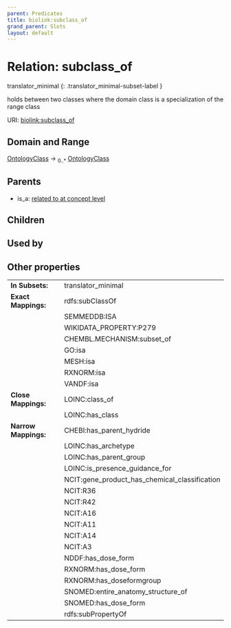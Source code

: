 ```yaml
---
parent: Predicates
title: biolink:subclass_of
grand_parent: Slots
layout: default
---
```


# Relation: subclass_of

translator_minimal
{: .translator_minimal-subset-label }


holds between two classes where the domain class is a specialization of the range class

URI: [biolink:subclass_of](https://w3id.org/biolink/subclass_of)

## Domain and Range

[OntologyClass](OntologyClass.md) ->  <sub>0..\*</sub> [OntologyClass](OntologyClass.md)

## Parents

 *  is_a: [related to at concept level](related_to_at_concept_level.md)

## Children


## Used by


## Other properties

|  |  |  |
| --- | --- | --- |
| **In Subsets:** | | translator_minimal |
| **Exact Mappings:** | | rdfs:subClassOf |
|  | | SEMMEDDB:ISA |
|  | | WIKIDATA_PROPERTY:P279 |
|  | | CHEMBL.MECHANISM:subset_of |
|  | | GO:isa |
|  | | MESH:isa |
|  | | RXNORM:isa |
|  | | VANDF:isa |
| **Close Mappings:** | | LOINC:class_of |
|  | | LOINC:has_class |
| **Narrow Mappings:** | | CHEBI:has_parent_hydride |
|  | | LOINC:has_archetype |
|  | | LOINC:has_parent_group |
|  | | LOINC:is_presence_guidance_for |
|  | | NCIT:gene_product_has_chemical_classification |
|  | | NCIT:R36 |
|  | | NCIT:R42 |
|  | | NCIT:A16 |
|  | | NCIT:A11 |
|  | | NCIT:A14 |
|  | | NCIT:A3 |
|  | | NDDF:has_dose_form |
|  | | RXNORM:has_dose_form |
|  | | RXNORM:has_doseformgroup |
|  | | SNOMED:entire_anatomy_structure_of |
|  | | SNOMED:has_dose_form |
|  | | rdfs:subPropertyOf |

